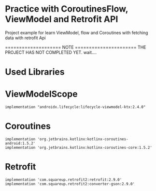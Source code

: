 # Practice with CoroutinesFlow, ViewModel and Retrofit API
Project example for learn ViewModel, flow and Coroutines with fetching data with retrofit Api

==================== NOTE ======================
THE PROJECT HAS NOT COMPLETED YET. wait....

# Used Libraries
  # ViewModelScope
    implementation "androidx.lifecycle:lifecycle-viewmodel-ktx:2.4.0"

 # Coroutines
    implementation 'org.jetbrains.kotlinx:kotlinx-coroutines-android:1.5.2'
    implementation 'org.jetbrains.kotlinx:kotlinx-coroutines-core:1.5.2'

  # Retrofit
    implementation 'com.squareup.retrofit2:retrofit:2.9.0'
    implementation 'com.squareup.retrofit2:converter-gson:2.9.0'
